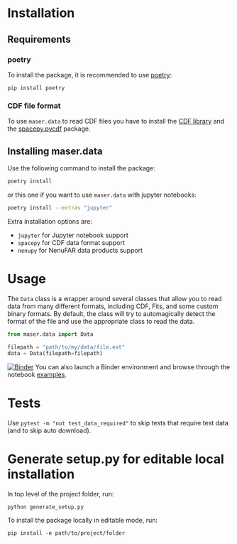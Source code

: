 # Installation

## Requirements

### poetry

To install the package, it is recommended to use [poetry](https://python-poetry.org/docs/#installing-with-pip):

```
pip install poetry
```

### CDF file format

To use `maser.data` to read CDF files you have to install the [CDF library](https://cdf.gsfc.nasa.gov/html/sw_and_docs.html) and the [spacepy.pycdf](https://spacepy.github.io/install.html) package.

## Installing maser.data

Use the following command to install the package:

```bash
poetry install
```

or this one if you want to use `maser.data` with jupyter notebooks:

```bash
poetry install --extras "jupyter"
```

Extra installation options are:

- `jupyter` for Jupyter notebook support
- `spacepy` for CDF data format support
- `nenupy` for NenuFAR data products support

# Usage

The `Data` class is a wrapper around several classes that allow you to read data from many different formats, including CDF, Fits, and some custom binary formats. By default, the class will try to automagically detect the format of the file and use the appropriate class to read the data.

```python
from maser.data import Data

filepath = "path/to/my/data/file.ext"
data = Data(filepath=filepath)
```

[![Binder](https://mybinder.org/badge_logo.svg)](https://mybinder.org/v2/git/https%3A%2F%2Fgitlab.obspm.fr%2Fcecconi%2Fmaser-data.git/dataset/rpw) You can also launch a Binder environment and browse through the notebook [examples](https://gitlab.obspm.fr/cecconi/maser-data/-/tree/master/examples).

# Tests

Use `pytest -m "not test_data_required"` to skip tests that require test data (and to skip auto download).

# Generate setup.py for editable local installation

In top level of the project folder, run:

```
python generate_setup.py
```

To install the package locally in editable mode, run:

```
pip install -e path/to/project/folder
```
